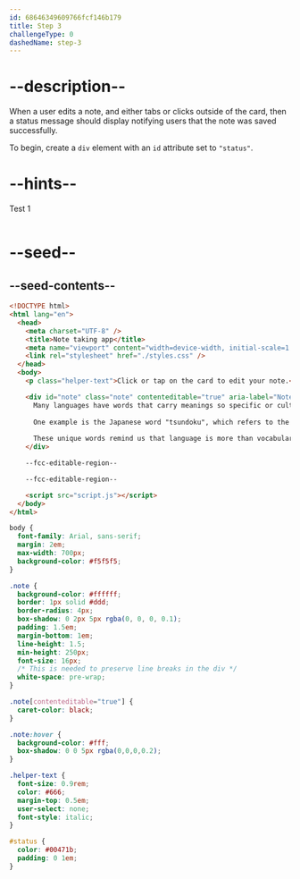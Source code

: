 ```yaml
---
id: 68646349609766fcf146b179
title: Step 3
challengeType: 0
dashedName: step-3
---
```


# --description--

When a user edits a note, and either tabs or clicks outside of the card, then a status message should display notifying users that the note was saved successfully. 

To begin, create a `div` element with an `id` attribute set to `"status"`. 

# --hints--

Test 1

```js

```

# --seed--

## --seed-contents--

```html
<!DOCTYPE html>
<html lang="en">
  <head>
    <meta charset="UTF-8" />
    <title>Note taking app</title>
    <meta name="viewport" content="width=device-width, initial-scale=1.0" />
    <link rel="stylesheet" href="./styles.css" />
  </head>
  <body>
    <p class="helper-text">Click or tap on the card to edit your note.</p>

    <div id="note" class="note" contenteditable="true" aria-label="Note editor">
      Many languages have words that carry meanings so specific or culturally rooted that they can't be neatly translated into English. 
        
      One example is the Japanese word "tsundoku", which refers to the habit of acquiring books and letting them pile up unread, something many book lovers can relate to. Another is the Portuguese word "saudade", describing a deep, bittersweet longing for something or someone that is absent. Meanwhile, the French word "Dépaysement" captures the disorienting yet exciting feeling of being in a new place, far from home.
        
      These unique words remind us that language is more than vocabulary: it's a window into the values, habits, and emotions of the cultures that create it.
    </div>

    --fcc-editable-region--

    --fcc-editable-region--

    <script src="script.js"></script>
  </body>
</html>
```

```css
body {
  font-family: Arial, sans-serif;
  margin: 2em;
  max-width: 700px;
  background-color: #f5f5f5;
}

.note {
  background-color: #ffffff;
  border: 1px solid #ddd;
  border-radius: 4px;
  box-shadow: 0 2px 5px rgba(0, 0, 0, 0.1);
  padding: 1.5em;
  margin-bottom: 1em;
  line-height: 1.5;
  min-height: 250px;
  font-size: 16px;
  /* This is needed to preserve line breaks in the div */
  white-space: pre-wrap;
}

.note[contenteditable="true"] {
  caret-color: black;
}

.note:hover {
  background-color: #fff;
  box-shadow: 0 0 5px rgba(0,0,0,0.2);
}

.helper-text {
  font-size: 0.9rem;
  color: #666;
  margin-top: 0.5em;
  user-select: none;
  font-style: italic;
}

#status {
  color: #00471b;
  padding: 0 1em;
}
```
